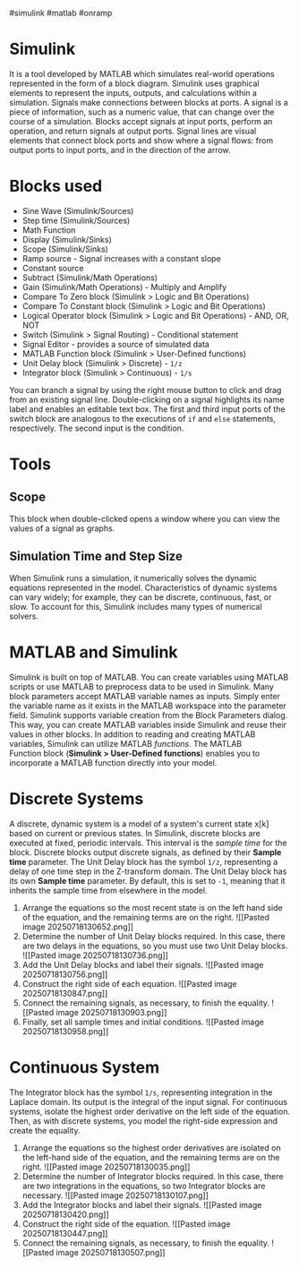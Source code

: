 #simulink #matlab #onramp 
# Simulink
It is a tool developed by MATLAB which simulates real-world operations represented in the form of a block diagram. Simulink uses graphical elements to represent the inputs, outputs, and calculations within a simulation. Signals make connections between blocks at ports.
A signal is a piece of information, such as a numeric value, that can change over the course of a simulation. Blocks accept signals at input ports, perform an operation, and return signals at output ports. Signal lines are visual elements that connect block ports and show where a signal flows: from output ports to input ports, and in the direction of the arrow.
# Blocks used
- Sine Wave (Simulink/Sources)
- Step time (Simulink/Sources)
- Math Function
- Display (Simulink/Sinks)
- Scope (Simulink/Sinks)
- Ramp source - Signal increases with a constant slope
- Constant source
- Subtract (Simulink/Math Operations)
- Gain (Simulink/Math Operations) - Multiply and Amplify
- Compare To Zero block (Simulink > Logic and Bit Operations)
- Compare To Constant block (Simulink > Logic and Bit Operations)
-  Logical Operator block (Simulink > Logic and Bit Operations) - AND, OR, NOT
- Switch (Simulink > Signal Routing) - Conditional statement
- Signal Editor - provides a source of simulated data
- MATLAB Function block (Simulink > User-Defined functions)
- Unit Delay block (Simulink > Discrete) - `1/z`
- Integrator block (Simulink > Continuous) - `1/s`

You can branch a signal by using the right mouse button to click and drag from an existing signal line.
Double-clicking on a signal highlights its name label and enables an editable text box.
The first and third input ports of the switch block are analogous to the executions of `if` and `else` statements, respectively. The second input is the condition.
# Tools
## Scope
This block when double-clicked opens a window where you can view the values of a signal as graphs.
## Simulation Time and Step Size
When Simulink runs a simulation, it numerically solves the dynamic equations represented in the model. Characteristics of dynamic systems can vary widely; for example, they can be discrete, continuous, fast, or slow. To account for this, Simulink includes many types of numerical solvers.
# MATLAB and Simulink
Simulink is built on top of MATLAB. You can create variables using MATLAB scripts or use MATLAB to preprocess data to be used in Simulink.
Many block parameters accept MATLAB variable names as inputs. Simply enter the variable name as it exists in the MATLAB workspace into the parameter field.
Simulink supports variable creation from the Block Parameters dialog. This way, you can create MATLAB variables inside Simulink and reuse their values in other blocks.
In addition to reading and creating MATLAB variables, Simulink can utilize MATLAB _functions_.
The MATLAB Function block (**Simulink > User-Defined functions**) enables you to incorporate a MATLAB function directly into your model.
# Discrete Systems
A discrete, dynamic system is a model of a system's current state x[k] based on current or previous states.
In Simulink, discrete blocks are executed at fixed, periodic intervals. This interval is the _sample time_ for the block. Discrete blocks output discrete signals, as defined by their **Sample time** parameter.
The Unit Delay block has the symbol `1/z`, representing a delay of one time step in the Z-transform domain. The Unit Delay block has its own **Sample time** parameter. By default, this is set to `-1`, meaning that it inherits the sample time from elsewhere in the model.

1. Arrange the equations so the most recent state is on the left hand side of the equation, and the remaining terms are on the right. 
   ![[Pasted image 20250718130652.png]]
2. Determine the number of Unit Delay blocks required. In this case, there are two delays in the equations, so you must use two Unit Delay blocks. 
   ![[Pasted image 20250718130736.png]]
3. Add the Unit Delay blocks and label their signals.
   ![[Pasted image 20250718130756.png]]
4. Construct the right side of each equation. 
   ![[Pasted image 20250718130847.png]]
5. Connect the remaining signals, as necessary, to finish the equality.
   ![[Pasted image 20250718130903.png]]
6. Finally, set all sample times and initial conditions. ![[Pasted image 20250718130958.png]]
# Continuous System
The Integrator block has the symbol `1/s`, representing integration in the Laplace domain. Its output is the integral of the input signal.
For continuous systems, isolate the highest order derivative on the left side of the equation. Then, as with discrete systems, you model the right-side expression and create the equality.

1. Arrange the equations so the highest order derivatives are isolated on the left-hand side of the equation, and the remaining terms are on the right. 
   ![[Pasted image 20250718130035.png]]
2. Determine the number of Integrator blocks required. In this case, there are two integrations in the equations, so two Integrator blocks are necessary. 
   ![[Pasted image 20250718130107.png]] 
3. Add the Integrator blocks and label their signals. 
   ![[Pasted image 20250718130420.png]]
4. Construct the right side of the equation. 
   ![[Pasted image 20250718130447.png]]
5. Connect the remaining signals, as necessary, to finish the equality. 
   ![[Pasted image 20250718130507.png]]

